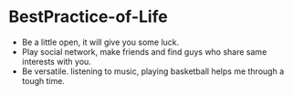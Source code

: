 BestPractice-of-Life
====================

- Be a little open, it will give you some luck.
- Play social network, make friends and find guys who share same interests with you.
- Be versatile. listening to music, playing basketball helps me through a tough time.
